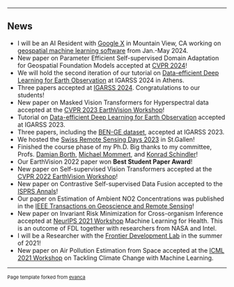 
---

## News

* I will be an AI Resident with <a href="https://x.company">Google X</a> in Mountain View, CA working on <a href="http://x.company/projects/bellwether/">geospatial machine learning software</a> from Jan.-May 2024.
* New paper on Parameter Efficient Self-supervised Domain Adaptation for Geospatial Foundation Models accepted at <a href="https://openaccess.thecvf.com/content/CVPR2024/html/Scheibenreif_Parameter_Efficient_Self-Supervised_Geospatial_Domain_Adaptation_CVPR_2024_paper.html">CVPR 2024</a>!
* We will hold the second iteration of our tutorial on <a href="https://github.com/mommermi/IGARSS2024_DataEfficientDeepLearningEO">Data-efficient Deep Learning for Earth Observation</a> at IGARSS 2024 in Athens.
* Three papers accepted at <a href="https://www.2024.ieeeigarss.org">IGARSS 2024</a>. Congratulations to our students!
* New paper on Masked Vision Transformers for Hyperspectral data accepted at the <a href="https://www.grss-ieee.org/events/earthvision-2023/">CVPR 2023 EarthVision Workshop</a>!
* Tutorial on <a href="https://github.com/HSG-AIML/igarss-tutorial">Data-efficient Deep Learning for Earth Observation</a> accepted at IGARSS 2023.
* Three papers, including the <a href="https://arxiv.org/abs/2307.01741">BEN-GE dataset</a>, accepted at IGARSS 2023.
* We hosted the <a href="https://swiss-remote-sensing-days.github.io/">Swiss Remote Sensing Days 2023</a> in St.Gallen!
* Finished the course phase of my Ph.D.  Big thanks to my committee, Profs. <a href="https://ics.unisg.ch/chairs/damian-borth-artificial-intelligence-and-machine-learning/">Damian Borth</a>, <a href="https://www.hft-stuttgart.com/p/michael-mommert">Michael Mommert</a>, and <a href="https://prs.igp.ethz.ch">Konrad Schindler</a>!
* Our EarthVision 2022 paper won **Best Student Paper Award**!
* New paper on Self-supervised Vision Transformers accepted at the <a href="https://www.grss-ieee.org/events/earthvision-2022/">CVPR 2022 EarthVision Workshop</a>!
* New paper on Contrastive Self-supervised Data Fusion accepted to the <a href="https://isprs-annals.copernicus.org/articles/V-3-2022/705/2022/isprs-annals-V-3-2022-705-2022.pdf">ISPRS Annals</a>!
* Our paper on Estimation of Ambient NO2 Concentrations was published in the <a href="https://ieeexplore.ieee.org/abstract/document/9738606">IEEE Transactions on Geoscience and Remote Sensing</a>!
* New paper on Invariant Risk Minimization for Cross-organism Inference accepted at <a href="https://ml4h.cc/2021/">NeurIPS 2021 Workshop</a> Machine Learning for Health. This is an outcome of FDL together with researchers from NASA and Intel. 
* I will be a Researcher with the <a href="https://frontierdevelopmentlab.org">Frontier Development Lab</a> in the summer of 2021!
* New paper on Air Pollution Estimation from Space accepted at the <a href="https://www.climatechange.ai/events/icml2021">ICML 2021 Workshop</a> on Tackling Climate Change with Machine Learning.

---
<p style="font-size:11px">Page template forked from <a href="https://github.com/evanca/quick-portfolio">evanca</a></p>
<!-- Remove above link if you don't want to attibute -->
